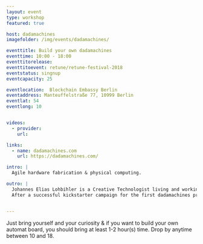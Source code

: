 ```yaml
---
layout: event
type: workshop
featured: true

host: dadamachines
imagefolder: /img/events/dadamachines/

eventtitle: Build your own dadamachines
eventtime: 10:00 - 18:00
eventtitorelease: 
eventtitoevent: retune/retune-festival-2018
eventstatus: singnup
eventcapacity: 25

eventlocation:  Blockchain Embassy Berlin
eventaddress: Manteuffelstraße 77, 10999 Berlin
eventlat: 54
eventlong: 10


videos:
  - provider:
    url:

links:
  - name: dadamachines.com
    url: https://dadamachines.com/

intro: |
  Agile hardware fabrication & physical computing.

outro: |
  Johannes Elias Lohbihler is a Creative Technologist living and working in Berlin. He is the creator of dadamachines. Previously co-founder of a SaaS company named LUXOWORKS. He is a seventh generation carpenter with a BA in product design and an MA in interaction design. He creates digital and analogue products and experiences.
  After a successful kickstarter campaign for the first dadamachines product – the automat toolkit in 2017, and its delivery to more the 500 customers worldwide. The brand is now opening up as a label for open source music hardware. Therefore Johannes and his friends are currently building a new workshop/space at the Blockchain Embassy Berlin to enable agile hardware development.  


---
```


Just bring yourself and your curiosity & if you want to build your own automat board, you should bring at least 1-2 hour(s) time. Drop by anytime between 10 and 18.
